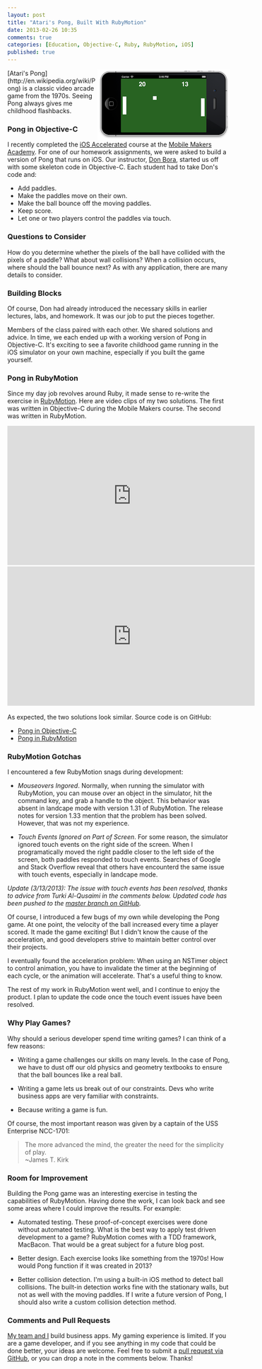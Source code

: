```yaml
---
layout: post
title: "Atari's Pong, Built With RubyMotion"
date: 2013-02-26 10:35
comments: true
categories: [Education, Objective-C, Ruby, RubyMotion, iOS]
published: true
---
```

<img src="/images/pong-rubymotion-objective-c.png" width="300" height="160" alt="Atari's Pong in RubyMotion and Objective-C" title="Atari's Pong in RubyMotion and Objective-C" align="right">
[Atari's Pong](http://en.wikipedia.org/wiki/Pong) is a classic video arcade game from the 1970s. Seeing Pong always gives me childhood flashbacks.

### Pong in Objective-C
I recently completed the [iOS Accelerated](http://mobilemakers.co/ios-accelerated) course at the [Mobile Makers Academy](http://mobilemakers.co/). For one of our homework assignments, we were asked to build a version of Pong that runs on iOS. Our instructor, [Don Bora](http://twitter.com/dbora), started us off with some skeleton code in Objective-C. Each student had to take Don's code and:

* Add paddles.
* Make the paddles move on their own.
* Make the ball bounce off the moving paddles.
* Keep score.
* Let one or two players control the paddles via touch.

<!--more-->

### Questions to Consider
How do you determine whether the pixels of the ball have collided with the pixels of a paddle? What about wall collisions? When a collision occurs, where should the ball bounce next? As with any application, there are many details to consider. 

### Building Blocks
Of course, Don had already introduced the necessary skills in earlier lectures, labs, and homework. It was our job to put the pieces together. 

Members of the class paired with each other. We shared solutions and advice. In time, we each ended up with a working version of Pong in Objective-C. It's exciting to see a favorite childhood game running in the iOS simulator on your own machine, especially if you built the game yourself.

### Pong in RubyMotion
Since my day job revolves around Ruby, it made sense to re-write the exercise in [RubyMotion](http://rayhightower.dev/blog/2012/10/29/building-ios-apps-with-ruby-motion/). Here are video clips of my two solutions. The first was written in Objective-C during the Mobile Makers course. The second was written in RubyMotion.

<div class="video-container">
<iframe name="pong-oc" width="560" height="315" src="http://www.youtube.com/embed/9LETiMdi9jQ?rel=0" frameborder="0" allowfullscreen></iframe>
</div>

<div class="video-container">
<iframe name="pong-rm" width="560" height="315" src="http://www.youtube.com/embed/Lt-JKqiA_fg?rel=0" frameborder="0" allowfullscreen></iframe>
</div>

As expected, the two solutions look similar. Source code is on GitHub: 

* [Pong in Objective-C](http://github.com/rayhightower/pong-oc)
* [Pong in RubyMotion](http://github.com/rayhightower/pong-rm)

### RubyMotion Gotchas
I encountered a few RubyMotion snags during development:

* *Mouseovers Ingored*. Normally, when running the simulator with RubyMotion, you can mouse over an object in the simulator, hit the command key, and grab a handle to the object.  This behavior was absent in landcape mode with version 1.31 of RubyMotion. The release notes for version 1.33 mention that the problem has been solved. However, that was not my experience. 

* *Touch Events Ignored on Part of Screen*. For some reason, the simulator ignored touch events on the right side of the screen. When I programatically moved the right paddle closer to the left side of the screen, both paddles responded to touch events. Searches of Google and Stack Overflow reveal that others have encounterd the same issue with touch events, especially in landcape mode.

*Update (3/13/2013): The issue with touch events has been resolved, thanks to advice from Turki Al-Qusaimi in the comments below. Updated code has been pushed to the [master branch on GitHub](https://github.com/RayHightower/pong-rm).*

Of course, I introduced a few bugs of my own while developing the Pong game. At one point, the velocity of the ball increased every time a player scored. It made the game exciting! But I didn't know the cause of the acceleration, and good developers strive to maintain better control over their projects. 

I eventually found the acceleration problem: When using an NSTimer object to control animation, you have to invalidate the timer at the beginning of each cycle, or the animation will accelerate. That's a useful thing to know.

The rest of my work in RubyMotion went well, and I continue to enjoy the product. I plan to update the code once the touch event issues have been resolved.

### Why Play Games?
Why should a serious developer spend time writing games? I can think of a few reasons:

* Writing a game challenges our skills on many levels. In the case of Pong, we have to dust off our old physics and geometry textbooks to ensure that the ball bounces like a real ball.

* Writing a game lets us break out of our constraints. Devs who write business apps are very familiar with constraints.

* Because writing a game is fun.

Of course, the most important reason was given by a captain of the USS Enterprise NCC-1701:
>The more advanced the mind, the greater the need for the simplicity of play.
><br/>~James T. Kirk

### Room for Improvement
Building the Pong game was an interesting exercise in testing the capabilities of RubyMotion. Having done the work, I can look back and see some areas where I could improve the results. For example:

* Automated testing. These proof-of-concept exercises were done without automated testing. What is the best way to apply test driven development to a game? RubyMotion comes with a TDD framework, MacBacon. That would be a great subject for a future blog post.

* Better design. Each exercise looks like something from the 1970s! How would Pong function if it was created in 2013?

* Better collision detection. I'm using a built-in iOS method to detect ball collisions. The built-in detection works fine with the stationary walls, but not as well with the moving paddles. If I write a future version of Pong, I should also write a custom collision detection method.

### Comments and Pull Requests
[My team and I](http://wisdomgroup.com) build business apps. My gaming experience is limited. If you are a game developer, and if you see anything in my code that could be done better, your ideas are welcome. Feel free to submit a [pull request via GitHub](http://github.com/rayhightower/pong-rm), or you can drop a note in the comments below. Thanks!

